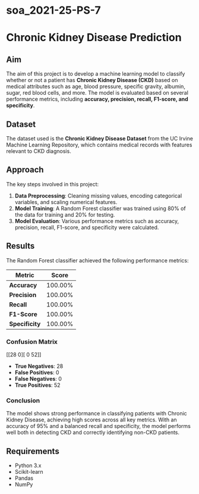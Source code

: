 # soa_2021-25-PS-7

# Chronic Kidney Disease Prediction

## Aim
The aim of this project is to develop a machine learning model to classify whether or not a patient has **Chronic Kidney Disease (CKD)** based on medical attributes such as age, blood pressure, specific gravity, albumin, sugar, red blood cells, and more. The model is evaluated based on several performance metrics, including **accuracy, precision, recall, F1-score, and specificity**.

## Dataset
The dataset used is the **Chronic Kidney Disease Dataset** from the UC Irvine Machine Learning Repository, which contains medical records with features relevant to CKD diagnosis.

## Approach
The key steps involved in this project:
1. **Data Preprocessing**: Cleaning missing values, encoding categorical variables, and scaling numerical features.
2. **Model Training**: A Random Forest classifier was trained using 80% of the data for training and 20% for testing.
3. **Model Evaluation**: Various performance metrics such as accuracy, precision, recall, F1-score, and specificity were calculated.

## Results
The Random Forest classifier achieved the following performance metrics:

| Metric        | Score   |
|---------------|---------|
| **Accuracy**  | 100.00%  |
| **Precision** | 100.00%  |
| **Recall**    | 100.00% |
| **F1-Score**  | 100.00% |
| **Specificity** | 100.00% |

### Confusion Matrix

[[28  0][ 0 52]]

- **True Negatives**: 28
- **False Positives**: 0
- **False Negatives**: 0
- **True Positives**: 52

### Conclusion
The model shows strong performance in classifying patients with Chronic Kidney Disease, achieving high scores across all key metrics. With an accuracy of 95% and a balanced recall and specificity, the model performs well both in detecting CKD and correctly identifying non-CKD patients.

## Requirements
- Python 3.x
- Scikit-learn
- Pandas
- NumPy

